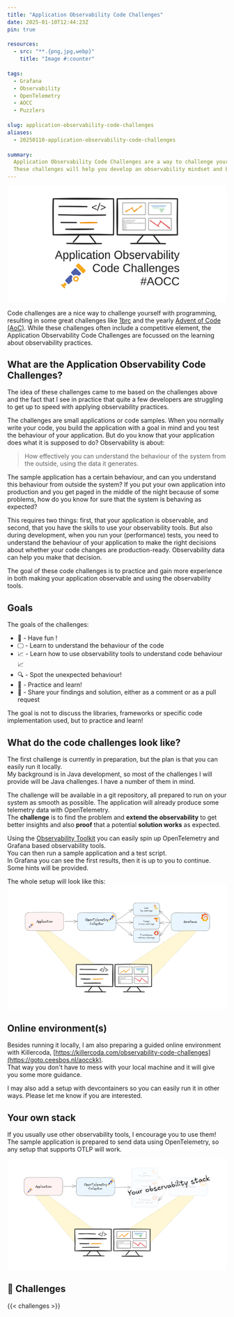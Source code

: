 ```yaml
---
title: "Application Observability Code Challenges"
date: 2025-01-10T12:44:23Z
pin: true

resources:
  - src: "**.{png,jpg,webp}"
    title: "Image #:counter"

tags:
  - Grafana
  - Observability
  - OpenTelemetry
  - AOCC
  - Puzzlers

slug: application-observability-code-challenges
aliases:
  - 20250110-application-observability-code-challenges

summary:
  Application Observability Code Challenges are a way to challenge yourself to improve the observability of a sample application. Of course, this application has some surprises that you probably did not expect. 
  These challenges will help you develop an observability mindset and become more familiar with your observability tools.
---
```


![Application Observability Code Challenges](aocc_small.png)

Code challenges are a nice way to challenge yourself with programming, resulting in some great challenges like [1brc](https://github.com/gunnarmorling/1brc) and the yearly [Advent of Code (AoC)](https://adventofcode.com). 
While these challenges often include a competitive element, the Application Observability Code Challenges are focussed on the learning about observability practices.

## What are the Application Observability Code Challenges?
The idea of these challenges came to me based on the challenges above and the fact that I see in practice that quite a few developers are struggling to get up to speed with applying observability practices.

The challenges are small applications or code samples. When you normally write your code, you build the application with a goal in mind and you test the behaviour of your application.
But do you know that your application does what it is supposed to do? Observability is about:

> How effectively you can understand the behaviour of the system from the outside, using the data it generates.

The sample application has a certain behaviour, and can you understand this behaviour from outside the system?
If you put your own application into production and you get paged in the middle of the night because of some problems, how do you know for sure that the system is behaving as expected?

This requires two things: first, that your application is observable, and second, that you have the skills to use your observability tools.
But also during development, when you run your (performance) tests, you need to understand the behaviour of your application to make the right decisions about whether your code changes are production-ready.
Observability data can help you make that decision.

The goal of these code challenges is to practice and gain more experience in both making your application observable and using the observability tools.

## Goals
The goals of the challenges:
- 🎉 - Have fun !
- 🖵 - Learn to understand the behaviour of the code
- 📈 - Learn how to use observability tools to understand code behaviour 📈
- 🔍 - Spot the unexpected behaviour!
- 🤗 - Practice and learn!
- 🎁 - Share your findings and solution, either as a comment or as a pull request

The goal is not to discuss the libraries, frameworks or specific code implementation used, but to practice and learn!

## What do the code challenges look like?

The first challenge is currently in preparation, but the plan is that you can easily run it locally.   
My background is in Java development, so most of the challenges I will provide will be Java challenges. I have a number of them in mind.

The challenge will be available in a git repository, all prepared to run on your system as smooth as possible.
The application will already produce some telemetry data with OpenTelemetry.  
The **challenge** is to find the problem and **extend the observability** to get better insights and also **proof** that a potential **solution works** as expected.

Using the [Observability Toolkit](https://goto.ceesbos.nl/observability-toolkit) you can easily spin up OpenTelemetry and Grafana based observability tools.   
You can then run a sample application and a test script.   
In Grafana you can see the first results, then it is up to you to continue. Some hints will be provided.

The whole setup will look like this:    
![Application Observability flow](flow.png)

## Online environment(s)

Besides running it locally, I am also preparing a guided online environment with Killercoda, [https://killercoda.com/observability-code-challenges](https://goto.ceesbos.nl/aocckk).   
That way you don't have to mess with your local machine and it will give you some more guidance.

I may also add a setup with devcontainers so you can easily run it in other ways. Please let me know if you are interested.

## Your own stack

If you usually use other observability tools, I encourage you to use them!   
The sample application is prepared to send data using OpenTelemetry, so any setup that supports OTLP will work.

![Application Observability flow with own stack](flow_with_own_stack.png)

## 📣 Challenges

{{< challenges >}}


